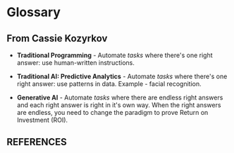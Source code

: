 # Glossary

## From Cassie Kozyrkov

- **Traditional Programming** - Automate _tasks_ where there's one right answer: use human-written instructions.

- **Traditional AI: Predictive Analytics** - Automate _tasks_ where there's one right answer: use patterns in data. Example - facial recognition.

- **Generative AI** - Automate _tasks_ where there are endless right answers and each right answer is right in it's own way. When the right answers are endless, you need to change the paradigm to prove Return on Investment (ROI).

## REFERENCES

[^AISnakeOilBook]:
    Arvind Narayanan and Sayesh Kapoor **AI Snake Oil**: _What Artificial Intelligence Can Do, What It Can't, and How to Tell the Difference_ Princeton University Press 24 September 2024 ISBN 9780691249131
	
[^DataCharlatan]:
    Cassie Kozyrkov **How to spot a data charlatan**: _Tips for identifying fakers and neutralizing their snake oil_ **Medium** 9 October 2020 https://medium.com/data-science/how-to-spot-a-data-charlatan-85785c991433
	
	Article best reached via LinkedIn post (access full article without subscribing) https://www.linkedin.com/posts/kozyrkov_how-to-spot-a-data-charlatan-activity-6980955191973928960-l43f
	
	